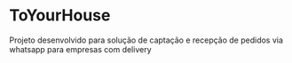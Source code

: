 # ToYourHouse
Projeto desenvolvido para solução de captação e recepção de pedidos via whatsapp para empresas com delivery
